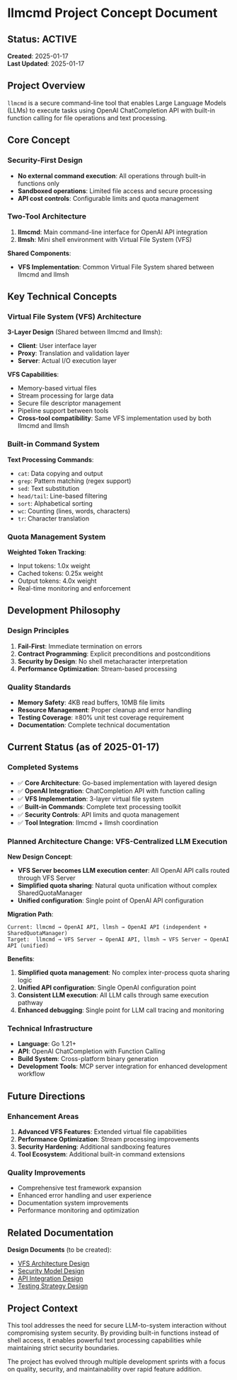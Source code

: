 # llmcmd Project Concept Document

## Status: ACTIVE  
**Created**: 2025-01-17  
**Last Updated**: 2025-01-17

## Project Overview

`llmcmd` is a secure command-line tool that enables Large Language Models (LLMs) to execute tasks using OpenAI ChatCompletion API with built-in function calling for file operations and text processing.

## Core Concept

### Security-First Design
- **No external command execution**: All operations through built-in functions only
- **Sandboxed operations**: Limited file access and secure processing
- **API cost controls**: Configurable limits and quota management

### Two-Tool Architecture
1. **llmcmd**: Main command-line interface for OpenAI API integration
2. **llmsh**: Mini shell environment with Virtual File System (VFS)

**Shared Components**:
- **VFS Implementation**: Common Virtual File System shared between llmcmd and llmsh

## Key Technical Concepts

### Virtual File System (VFS) Architecture
**3-Layer Design** (Shared between llmcmd and llmsh):
- **Client**: User interface layer
- **Proxy**: Translation and validation layer  
- **Server**: Actual I/O execution layer

**VFS Capabilities**:
- Memory-based virtual files
- Stream processing for large data
- Secure file descriptor management
- Pipeline support between tools
- **Cross-tool compatibility**: Same VFS implementation used by both llmcmd and llmsh

### Built-in Command System
**Text Processing Commands**:
- `cat`: Data copying and output
- `grep`: Pattern matching (regex support)
- `sed`: Text substitution
- `head/tail`: Line-based filtering
- `sort`: Alphabetical sorting
- `wc`: Counting (lines, words, characters)
- `tr`: Character translation

### Quota Management System
**Weighted Token Tracking**:
- Input tokens: 1.0x weight
- Cached tokens: 0.25x weight  
- Output tokens: 4.0x weight
- Real-time monitoring and enforcement

## Development Philosophy

### Design Principles
1. **Fail-First**: Immediate termination on errors
2. **Contract Programming**: Explicit preconditions and postconditions
3. **Security by Design**: No shell metacharacter interpretation
4. **Performance Optimization**: Stream-based processing

### Quality Standards
- **Memory Safety**: 4KB read buffers, 10MB file limits
- **Resource Management**: Proper cleanup and error handling
- **Testing Coverage**: ≥80% unit test coverage requirement
- **Documentation**: Complete technical documentation

## Current Status (as of 2025-01-17)

### Completed Systems
- ✅ **Core Architecture**: Go-based implementation with layered design
- ✅ **OpenAI Integration**: ChatCompletion API with function calling
- ✅ **VFS Implementation**: 3-layer virtual file system
- ✅ **Built-in Commands**: Complete text processing toolkit
- ✅ **Security Controls**: API limits and quota management
- ✅ **Tool Integration**: llmcmd + llmsh coordination

### Planned Architecture Change: VFS-Centralized LLM Execution

**New Design Concept**:
- **VFS Server becomes LLM execution center**: All OpenAI API calls routed through VFS Server
- **Simplified quota sharing**: Natural quota unification without complex SharedQuotaManager
- **Unified configuration**: Single point of OpenAI API configuration

**Migration Path**:
```
Current: llmcmd → OpenAI API, llmsh → OpenAI API (independent + SharedQuotaManager)
Target:  llmcmd → VFS Server → OpenAI API, llmsh → VFS Server → OpenAI API (unified)
```

**Benefits**:
1. **Simplified quota management**: No complex inter-process quota sharing logic
2. **Unified API configuration**: Single OpenAI configuration point  
3. **Consistent LLM execution**: All LLM calls through same execution pathway
4. **Enhanced debugging**: Single point for LLM call tracing and monitoring

### Technical Infrastructure
- **Language**: Go 1.21+
- **API**: OpenAI ChatCompletion with Function Calling
- **Build System**: Cross-platform binary generation
- **Development Tools**: MCP server integration for enhanced development workflow

## Future Directions

### Enhancement Areas
1. **Advanced VFS Features**: Extended virtual file capabilities
2. **Performance Optimization**: Stream processing improvements
3. **Security Hardening**: Additional sandboxing features
4. **Tool Ecosystem**: Additional built-in command extensions

### Quality Improvements
- Comprehensive test framework expansion
- Enhanced error handling and user experience
- Documentation system improvements
- Performance monitoring and optimization

## Related Documentation

**Design Documents** (to be created):
- [VFS Architecture Design](../designs/vfs-architecture.md)
- [Security Model Design](../designs/security-model.md)
- [API Integration Design](../designs/api-integration.md)
- [Testing Strategy Design](../designs/testing-strategy.md)

## Project Context

This tool addresses the need for secure LLM-to-system interaction without compromising system security. By providing built-in functions instead of shell access, it enables powerful text processing capabilities while maintaining strict security boundaries.

The project has evolved through multiple development sprints with a focus on quality, security, and maintainability over rapid feature addition.
